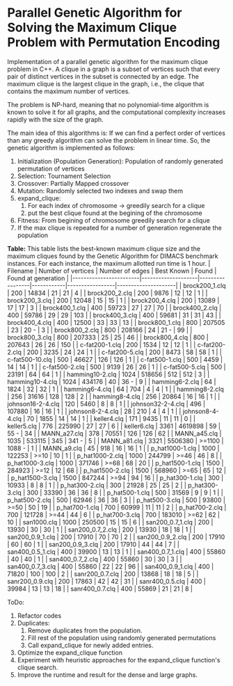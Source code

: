 # Parallel Genetic Algorithm for Solving the Maximum Clique Problem with Permutation Encoding

Implementation of a parallel genetic algorithm for the maximum clique problem in C++. A clique in a graph is a subset of vertices such that every pair of distinct vertices in the subset is connected by an edge. The maximum clique is the largest clique in the graph, i.e., the clique that contains the maximum number of vertices.

The problem is NP-hard, meaning that no polynomial-time algorithm is known to solve it for all graphs, and the computational complexity increases rapidly with the size of the graph.

The main idea of this algorithms is: If we can find a perfect order of vertices than any greedy algorithm can solve the problem in linear time. So, the genetic algorithm is implemented as follows:

1. Initialization (Population Generation): Population of randomly generated permutation of vertices
2. Selection: Tournament Selection
3. Crossover: Partially Mapped crossover
4. Mutation: Randomly selected two indexes and swap them
5. expand_clique:
   1. For each index of chromosome -> greedily search for a clique
   2. put the best clique found at the begining of the chromosome
6. Fitness: From begining of chromosome greedily search for a clique
7. If the max clique is repeated for a number of generation regenerate the population

**Table:** This table lists the best-known maximum clique size and the maximum cliques found by the Genetic Algorithm for DIMACS benchmark instances. For each instance, the maximum allotted run time is 1 hour.
| Filename               | Number of vertices | Number of edges | Best Known | Found           | Found at generation |
|------------------------|--------------------|-----------------|------------|-----------------|---------------------|
| brock200_1.clq         | 200                | 14834           | 21         | 21              | 4                   |
| brock200_2.clq         | 200                | 9876            | 12         | 12              | 1                   |
| brock200_3.clq         | 200                | 12048           | 15         | 15              | 1                   |
| brock200_4.clq         | 200                | 13089           | 17         | 17              | 3                   |
| brock400_1.clq         | 400                | 59723           | 27         | 27              | 70                  |
| brock400_2.clq         | 400                | 59786           | 29         | 29              | 103                 |
| brock400_3.clq         | 400                | 59681           | 31         | 31              | 43                  |
| brock400_4.clq         | 400                | 12500           | 33         | 33              | 13                  |
| brock800_1.clq         | 800                | 207505          | 23         | 20     -        | 3                   |
| brock800_2.clq         | 800                | 208166          | 24         | 21     -        | 99                  |
| brock800_3.clq         | 800                | 207333          | 25         | 25              | 46                  |
| brock800_4.clq         | 800                | 207643          | 26         | 26              | 150                 |
| c-fat200-1.clq         | 200                | 1534            | 12         | 12              | 1                   |
| c-fat200-2.clq         | 200                | 3235            | 24         | 24              | 1                   |
| c-fat200-5.clq         | 200                | 8473            | 58         | 58              | 1                   |
| c-fat500-10.clq        | 500                | 46627           | 126        | 126             | 1                   |
| c-fat500-1.clq         | 500                | 4459            | 14         | 14              | 1                   |
| c-fat500-2.clq         | 500                | 9139            | 26         | 26              | 1                   |
| c-fat500-5.clq         | 500                | 23191           | 64         | 64              | 1                   |
| hamming10-2.clq        | 1024               | 518656          | 512        | 512             | 3                    |
| hamming10-4.clq        | 1024               | 434176          | 40         | 36     -        | 9                    |
| hamming6-2.clq         | 64                 | 1824            | 32         | 32              | 1                    |
| hamming6-4.clq         | 64                 | 704             | 4          | 4               | 1                    |
| hamming8-2.clq         | 256                | 31616           | 128        | 128             | 2                    |
| hamming8-4.clq         | 256                | 20864           | 16         | 16              | 1                    |
| johnson16-2-4.clq      | 120                | 5460            | 8          | 8               | 1                    |
| johnson32-2-4.clq      | 496                | 107880          | 16         | 16              | 1                    |
| johnson8-2-4.clq       | 28                 | 210             | 4          | 4               | 1                    |
| johnson8-4-4.clq       | 70                 | 1855            | 14         | 14              | 1                    |
| keller4.clq            | 171                | 9435            | 11         | 11              | 0                    |
| keller5.clq            | 776                | 225990          | 27         | 27              | 6                    |
| keller6.clq            | 3361               | 4619898         | 59         | 55     -        | 34                   |
| MANN_a27.clq           | 378                | 70551           | 126        | 126             | 62                   |
| MANN_a45.clq           | 1035               | 533115          | 345        | 341    -        | 5                    |
| MANN_a81.clq           | 3321               | 5506380         | >=1100     | 1088   -        | 1                    |
| MANN_a9.clq            | 45                 | 918             | 16         | 16              | 1                    |
| p_hat1000-1.clq        | 1000               | 122253          | >=10       | 10              | 1                    |
| p_hat1000-2.clq        | 1000               | 244799          | >=46       | 46              | 8                    |
| p_hat1000-3.clq        | 1000               | 371746          | >=68       | 68              | 20                   |
| p_hat1500-1.clq        | 1500               | 284923          | >=12       | 12              | 68                   |
| p_hat1500-2.clq        | 1500               | 568960          | >=65       | 65              | 12                   |
| p_hat1500-3.clq        | 1500               | 847244          | >=94       | 94              | 16                   |
| p_hat300-1.clq         | 300                | 10933           | 8          | 8               | 1                    |
| p_hat300-2.clq         | 300                | 21928           | 25         | 25              | 2                    |
| p_hat300-3.clq         | 300                | 33390           | 36         | 36              | 8                    |
| p_hat500-1.clq         | 500                | 31569           | 9          | 9               | 1                    |
| p_hat500-2.clq         | 500                | 62946           | 36         | 36              | 3                    |
| p_hat500-3.clq         | 500                | 93800           | >=50       | 50              | 19                   |
| p_hat700-1.clq         | 700                | 60999           | 11         | 11              | 2                    |
| p_hat700-2.clq         | 700                | 121728          | >=44       | 44              | 6                    |
| p_hat700-3.clq         | 700                | 183010          | >=62       | 62              | 10                   |
| san1000.clq            | 1000               | 250500          | 15         | 15              | 6                    |
| san200_0.7_1.clq       | 200                | 13930           | 30         | 30              | 1                    |
| san200_0.7_2.clq       | 200                | 13930           | 18         | 18              | 1                    |
| san200_0.9_1.clq       | 200                | 17910           | 70         | 70              | 2                    |
| san200_0.9_2.clq       | 200                | 17910           | 60         | 60              | 1                    |
| san200_0.9_3.clq       | 200                | 17910           | 44         | 44              | 7                    |
| san400_0.5_1.clq       | 400                | 39900           | 13         | 13              | 1                    |
| san400_0.7_1.clq       | 400                | 55860           | 40         | 40              | 1                    |
| san400_0.7_2.clq       | 400                | 55860           | 30         | 30              | 3                    |
| san400_0.7_3.clq       | 400                | 55860           | 22         | 22              | 96                   |
| san400_0.9_1.clq       | 400                | 71820           | 100        | 100             | 2                    |
| sanr200_0.7.clq        | 200                | 13868           | 18         | 18              | 5                    |
| sanr200_0.9.clq        | 200                | 17863           | 42         | 42              | 31                   |
| sanr400_0.5.clq        | 400                | 39984           | 13         | 13              | 18                   |
| sanr400_0.7.clq        | 400                | 55869           | 21         | 21              | 8                    |



ToDo:
1. Refactor codes
2. Duplicates:
   1. Remove duplicates from the population.
   2. Fill rest of the population using randomly generated permutations
   3. Call expand_clique for newly added entries.
3. Optimize the expand_clique function
4. Experiment with heuristic approaches for the expand_clique function's clique search.
5. Improve the runtime and result for the dense and large graphs.
